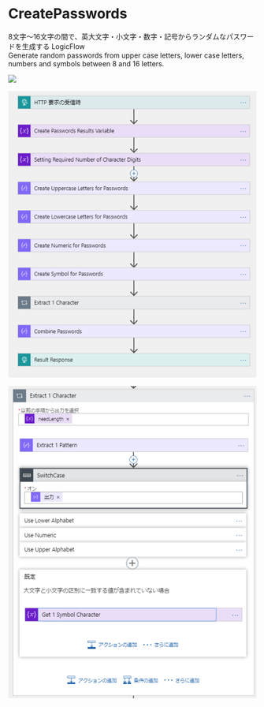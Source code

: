 # CreatePasswords

 8文字～16文字の間で、英大文字・小文字・数字・記号からランダムなパスワードを生成する LogicFlow<br />
 Generate random passwords from upper case letters, lower case letters, numbers and symbols between 8 and 16 letters.

 <a href="https://portal.azure.com/#create/Microsoft.Template/uri/https%3A%2F%2Fraw.githubusercontent.com%2Fahf0124%2FLogicFlow-ja%2Fmaster%2FCreatePasswords%2FCreatePasswords.json" target="_blank">		
     <img src="http://azuredeploy.net/deploybutton.png"/>		
 </a>		

 ![LogicFlow](https://github.com/ahf0124/LogicFlow-ja/blob/master/CreatePasswords/CreatePassFlow.png)		

 ![LogicFlow](https://github.com/ahf0124/LogicFlow-ja/blob/master/CreatePasswords/CreatePassFlow2.png)		
